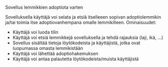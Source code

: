 Sovellus lemmikkien adoptiota varten

Sovelluksella käyttäjä voi selata ja etsiä itselleeen sopivan adoptiolemmikin ja/tai toimia itse adoptiovanhempana omalle lemmikilleen. 
Ominaisuudet:
- Käyttäjä voi luoda tilin
- Käyttäjä voi etsiä lemmikkejä sovelluksella ja tehdä rajauksia (laji, ikä, ...)
- Sovellus sisältää tietoja löytökodeista ja käyttäjistä, jotka ovat luopumassa omasta lemmikistään
- Käyttäjä voi lähettää adoptiohakemuksen
- Käyttäjä voi antaa palautetta löytökodeista/muista käyttäjistä
